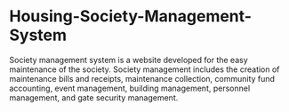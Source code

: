 # Housing-Society-Management-System
Society management system is a website developed for the easy maintenance of the society.  Society management includes the creation of maintenance bills and receipts, maintenance collection, community fund accounting, event management, building management, personnel management, and gate security management.

